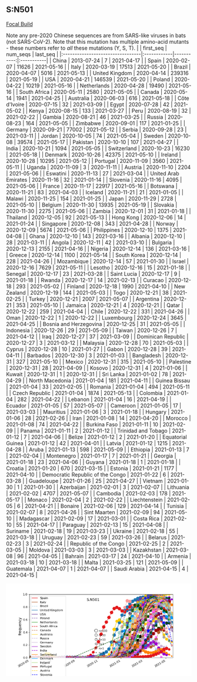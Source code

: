 

## S:N501
[Focal Build](https://nextstrain.org/groups/neherlab/ncov/S.N501)

Note any pre-2020 Chinese sequences are from SARS-like viruses in bats (not SARS-CoV-2).
Note that this mutation has multiple amino-acid mutants - these numbers refer to _all_ these mutations (Y, S, T).
|                                  | first_seq   |   num_seqs | last_seq   |
|:---------------------------------|:------------|-----------:|:-----------|
| China                            | 2013-07-24  |          7 | 2021-04-17 |
| Spain                            | 2020-02-07  |      11626 | 2021-05-16 |
| Italy                            | 2020-03-19  |      17513 | 2021-05-20 |
| Brazil                           | 2020-04-07  |       5016 | 2021-05-13 |
| United Kingdom                   | 2020-04-14  |     239316 | 2021-05-19 |
| USA                              | 2020-04-21  |     146539 | 2021-05-20 |
| Poland                           | 2020-04-22  |      10219 | 2021-05-16 |
| Netherlands                      | 2020-04-28  |      19490 | 2021-05-16 |
| South Africa                     | 2020-05-11  |       2580 | 2021-05-05 |
| Canada                           | 2020-05-14  |       1941 | 2021-04-25 |
| Australia                        | 2020-06-03  |        616 | 2021-05-18 |
| Côte d'Ivoire                    | 2020-07-15  |         32 | 2021-03-09 |
| Egypt                            | 2020-07-28  |         42 | 2021-05-02 |
| Kenya                            | 2020-08-15  |        133 | 2021-03-27 |
| Peru                             | 2020-08-19  |         32 | 2021-02-22 |
| Gambia                           | 2020-08-21  |         46 | 2021-03-25 |
| Russia                           | 2020-08-23  |        164 | 2021-05-05 |
| Zimbabwe                         | 2020-09-01  |        117 | 2021-01-25 |
| Germany                          | 2020-09-21  |      77002 | 2021-05-12 |
| Serbia                           | 2020-09-28  |         23 | 2021-03-11 |
| Jordan                           | 2020-10-05  |         74 | 2021-05-04 |
| Sweden                           | 2020-10-08  |      39574 | 2021-05-17 |
| Pakistan                         | 2020-10-10  |        107 | 2021-04-27 |
| India                            | 2020-10-21  |       1094 | 2021-05-05 |
| Switzerland                      | 2020-10-23  |      16230 | 2021-05-18 |
| Denmark                          | 2020-10-26  |      42375 | 2021-05-10 |
| Ireland                          | 2020-10-28  |      10295 | 2021-05-12 |
| Portugal                         | 2020-11-09  |       3560 | 2021-05-11 |
| Uganda                           | 2020-11-09  |          3 | 2020-11-11 |
| Austria                          | 2020-11-10  |       2204 | 2021-05-06 |
| Eswatini                         | 2020-11-13  |         27 | 2021-03-04 |
| United Arab Emirates             | 2020-11-16  |         32 | 2021-01-14 |
| Slovenia                         | 2020-11-16  |       4095 | 2021-05-06 |
| France                           | 2020-11-17  |      22917 | 2021-05-16 |
| Botswana                         | 2020-11-21  |         83 | 2021-04-03 |
| Iceland                          | 2020-11-21  |         21 | 2021-01-05 |
| Malawi                           | 2020-11-25  |        154 | 2021-01-25 |
| Japan                            | 2020-11-29  |       2728 | 2021-05-10 |
| Belgium                          | 2020-11-30  |      13935 | 2021-05-19 |
| Slovakia                         | 2020-11-30  |       2275 | 2021-05-06 |
| Zambia                           | 2020-12-01  |         31 | 2021-01-18 |
| Thailand                         | 2020-12-05  |         92 | 2021-05-13 |
| Hong Kong                        | 2020-12-06  |         14 | 2021-01-24 |
| Singapore                        | 2020-12-08  |        343 | 2021-04-28 |
| Norway                           | 2020-12-09  |       5674 | 2021-05-06 |
| Philippines                      | 2020-12-10  |       1375 | 2021-04-08 |
| Ghana                            | 2020-12-10  |        143 | 2021-03-16 |
| Albania                          | 2020-12-10  |         28 | 2021-03-11 |
| Angola                           | 2020-12-11  |         42 | 2021-03-10 |
| Bulgaria                         | 2020-12-13  |       2155 | 2021-04-16 |
| Nigeria                          | 2020-12-14  |        136 | 2021-03-16 |
| Greece                           | 2020-12-14  |       1100 | 2021-05-14 |
| South Korea                      | 2020-12-14  |        228 | 2021-04-26 |
| Mozambique                       | 2020-12-14  |         57 | 2021-01-30 |
| Israel                           | 2020-12-16  |       7629 | 2021-05-11 |
| Lesotho                          | 2020-12-16  |         15 | 2021-01-18 |
| Senegal                          | 2020-12-17  |         23 | 2021-03-28 |
| Saint Lucia                      | 2020-12-17  |          9 | 2021-01-18 |
| Rwanda                           | 2020-12-17  |         14 | 2021-02-13 |
| Curacao                          | 2020-12-18  |        293 | 2021-05-02 |
| Finland                          | 2020-12-18  |       1990 | 2021-04-10 |
| New Zealand                      | 2020-12-19  |        144 | 2021-05-03 |
| Togo                             | 2020-12-21  |         38 | 2021-02-25 |
| Turkey                           | 2020-12-21  |       2007 | 2021-05-07 |
| Argentina                        | 2020-12-21  |        353 | 2021-05-10 |
| Jamaica                          | 2020-12-21  |          4 | 2020-12-21 |
| Qatar                            | 2020-12-22  |        259 | 2021-04-04 |
| Chile                            | 2020-12-22  |        331 | 2021-04-26 |
| Oman                             | 2020-12-22  |          1 | 2020-12-22 |
| Luxembourg                       | 2020-12-24  |       3645 | 2021-04-25 |
| Bosnia and Herzegovina           | 2020-12-25  |         31 | 2021-05-05 |
| Indonesia                        | 2020-12-26  |         29 | 2021-05-09 |
| Taiwan                           | 2020-12-26  |          7 | 2021-04-12 |
| Iraq                             | 2020-12-27  |         37 | 2021-03-09 |
| Dominican Republic               | 2020-12-27  |          3 | 2021-03-12 |
| Malaysia                         | 2020-12-28  |         70 | 2021-05-03 |
| Cyprus                           | 2020-12-28  |         10 | 2021-01-27 |
| Gabon                            | 2020-12-28  |         39 | 2021-04-11 |
| Barbados                         | 2020-12-30  |          3 | 2021-01-03 |
| Bangladesh                       | 2020-12-31  |        327 | 2021-05-10 |
| Mexico                           | 2020-12-31  |        315 | 2021-05-10 |
| Palestine                        | 2020-12-31  |         28 | 2021-04-09 |
| Kosovo                           | 2020-12-31  |          4 | 2021-01-06 |
| Kuwait                           | 2020-12-31  |          1 | 2020-12-31 |
| Sri Lanka                        | 2021-01-02  |         78 | 2021-04-29 |
| North Macedonia                  | 2021-01-04  |        181 | 2021-04-11 |
| Guinea Bissau                    | 2021-01-04  |         33 | 2021-02-05 |
| Romania                          | 2021-01-04  |        494 | 2021-05-11 |
| Czech Republic                   | 2021-01-04  |       1874 | 2021-05-13 |
| Colombia                         | 2021-01-04  |        282 | 2021-04-22 |
| Lebanon                          | 2021-01-04  |         16 | 2021-04-19 |
| Ecuador                          | 2021-01-05  |         57 | 2021-05-07 |
| Cameroon                         | 2021-01-05  |         17 | 2021-03-03 |
| Mauritius                        | 2021-01-06  |          3 | 2021-01-18 |
| Hungary                          | 2021-01-06  |         28 | 2021-02-26 |
| Iran                             | 2021-01-08  |         14 | 2021-04-20 |
| Morocco                          | 2021-01-08  |         74 | 2021-04-22 |
| Burkina Faso                     | 2021-01-11  |         10 | 2021-02-09 |
| Panama                           | 2021-01-11  |          2 | 2021-01-12 |
| Trinidad and Tobago              | 2021-01-12  |          7 | 2021-04-06 |
| Belize                           | 2021-01-12  |          2 | 2021-01-20 |
| Equatorial Guinea                | 2021-01-12  |         42 | 2021-04-01 |
| Latvia                           | 2021-01-12  |       1215 | 2021-04-28 |
| Aruba                            | 2021-01-13  |        598 | 2021-05-09 |
| Ethiopia                         | 2021-01-13  |          7 | 2021-02-04 |
| Montenegro                       | 2021-01-17  |          7 | 2021-01-21 |
| Georgia                          | 2021-01-18  |         23 | 2021-04-06 |
| Guyana                           | 2021-01-18  |          1 | 2021-01-18 |
| Croatia                          | 2021-01-20  |        670 | 2021-03-15 |
| Estonia                          | 2021-01-21  |       1177 | 2021-04-10 |
| Democratic Republic of the Congo | 2021-01-22  |          6 | 2021-03-28 |
| Guadeloupe                       | 2021-01-26  |         25 | 2021-04-27 |
| Vietnam                          | 2021-01-30  |          1 | 2021-01-30 |
| Azerbaijan                       | 2021-02-01  |          3 | 2021-02-07 |
| Lithuania                        | 2021-02-02  |       4707 | 2021-05-07 |
| Cambodia                         | 2021-02-03  |        178 | 2021-05-17 |
| Monaco                           | 2021-02-04  |          2 | 2021-02-22 |
| Liechtenstein                    | 2021-02-05  |          6 | 2021-04-21 |
| Bonaire                          | 2021-02-06  |        129 | 2021-04-14 |
| Tunisia                          | 2021-02-07  |          8 | 2021-04-26 |
| Sint Maarten                     | 2021-02-09  |         94 | 2021-05-10 |
| Madagascar                       | 2021-02-09  |         17 | 2021-03-01 |
| Costa Rica                       | 2021-02-10  |         55 | 2021-04-17 |
| Paraguay                         | 2021-02-13  |         15 | 2021-04-08 |
| Suriname                         | 2021-02-18  |         19 | 2021-03-23 |
| Ukraine                          | 2021-02-18  |         55 | 2021-03-18 |
| Uruguay                          | 2021-02-23  |         59 | 2021-03-26 |
| Belarus                          | 2021-02-23  |          3 | 2021-02-24 |
| Republic of the Congo            | 2021-02-25  |          2 | 2021-03-05 |
| Moldova                          | 2021-03-03  |          3 | 2021-03-03 |
| Kazakhstan                       | 2021-03-08  |         96 | 2021-04-05 |
| Bahrain                          | 2021-03-17  |         24 | 2021-04-10 |
| Armenia                          | 2021-03-18  |         10 | 2021-03-18 |
| Malta                            | 2021-03-25  |        121 | 2021-05-09 |
| Guatemala                        | 2021-04-07  |          1 | 2021-04-07 |
| Saudi Arabia                     | 2021-04-15  |          4 | 2021-04-15 |

![Overall trends S.N501](/overall_trends_figures/overall_trends_S.N501.png)